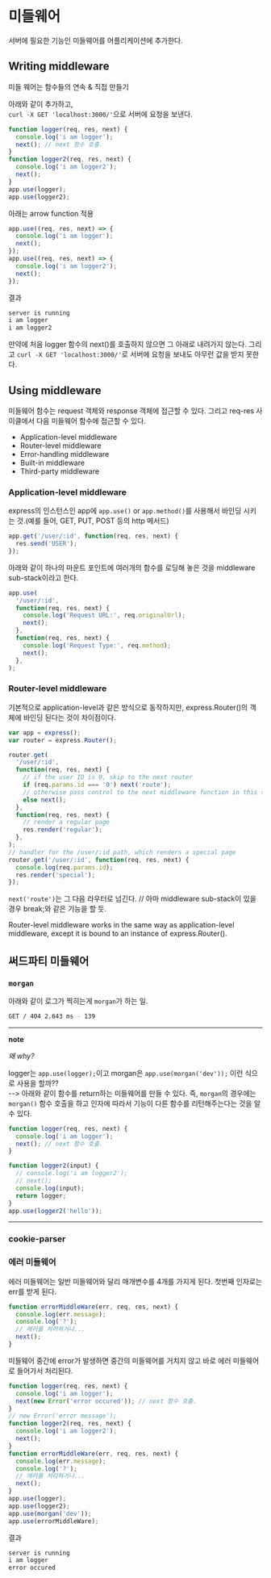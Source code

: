 # 미들웨어

서버에 필요한 기능인 미들웨어를 어플리케이션에 추가한다.

## Writing middleware

미들 웨어는 함수들의 연속 & 직접 만들기

아래와 같이 추가하고,  
`curl -X GET 'localhost:3000/'`으로 서버에 요청을 보낸다.

```javascript
function logger(req, res, next) {
  console.log('i am logger');
  next(); // next 함수 호출.
}
function logger2(req, res, next) {
  console.log('i am logger2');
  next();
}
app.use(logger);
app.use(logger2);
```

아래는 arrow function 적용

```javascript
app.use((req, res, next) => {
  console.log('i am logger');
  next();
});
app.use((req, res, next) => {
  console.log('i am logger2');
  next();
});
```

결과

```bash
server is running
i am logger
i am logger2
```

만약에 처음 logger 함수의 next()를 호출하지 않으면 그 아래로 내려가지 않는다. 그리고 `curl -X GET 'localhost:3000/'`로 서버에 요청을 보내도 아무런 값을 받지 못한다.

## Using middleware

미들웨어 함수는 request 객체와 response 객체에 접근할 수 있다. 그리고 req-res 사이클에서 다음 미들웨어 함수에 접근할 수 있다.

- Application-level middleware
- Router-level middleware
- Error-handling middleware
- Built-in middleware
- Third-party middleware

### Application-level middleware

express의 인스턴스인 app에 `app.use()` or `app.method()`를 사용해서 바인딩 시키는 것.(예를 들어, GET, PUT, POST 등의 http 메서드)

```js
app.get('/user/:id', function(req, res, next) {
  res.send('USER');
});
```

아래와 같이 하나의 마운트 포인트에 여러개의 함수를 로딩해 놓은 것을 middleware sub-stack이라고 한다.

```js
app.use(
  '/user/:id',
  function(req, res, next) {
    console.log('Request URL:', req.originalUrl);
    next();
  },
  function(req, res, next) {
    console.log('Request Type:', req.method);
    next();
  },
);
```

### Router-level middleware

기본적으로 application-level과 같은 방식으로 동작하지만, express.Router()의 객체에 바인딩 된다는 것이 차이점이다.

```js
var app = express();
var router = express.Router();

router.get(
  '/user/:id',
  function(req, res, next) {
    // if the user ID is 0, skip to the next router
    if (req.params.id === '0') next('route');
    // otherwise pass control to the next middleware function in this stack
    else next();
  },
  function(req, res, next) {
    // render a regular page
    res.render('regular');
  },
);
// handler for the /user/:id path, which renders a special page
router.get('/user/:id', function(req, res, next) {
  console.log(req.params.id);
  res.render('special');
});
```

`next('route')`는 그 다음 라우터로 넘긴다.
// 아마 middleware sub-stack이 있을 경우 break;와 같은 기능을 할 듯.

Router-level middleware works in the same way as application-level middleware, except it is bound to an instance of express.Router().

## 써드파티 미들웨어

### `morgan`

아래와 같이 로그가 찍히는게 `morgan`가 하는 일.

```bash
GET / 404 2.643 ms - 139
```

---

**note**

_왜 why?_

logger는 `app.use(logger);`이고 morgan은 `app.use(morgan('dev'));` 이런 식으로 사용을 할까??  
--> 아래와 같이 함수를 return하는 미들웨어를 만들 수 있다. 즉, `morgan`의 경우에는 `morgan()` 함수 호출을 하고 인자에 따라서 기능이 다른 함수를 리턴해주는다는 것을 알 수 있다.

```javascript
function logger(req, res, next) {
  console.log('i am logger');
  next(); // next 함수 호출.
}

function logger2(input) {
  // console.log('i am logger2');
  // next();
  console.log(input);
  return logger;
}
app.use(logger2('hello'));
```

---

### cookie-parser

### 에러 미들웨어

에러 미들웨어는 일반 미들웨어와 달리 매개변수를 4개를 가지게 된다. 첫번째 인자로는 err를 받게 된다.

```javascript
function errorMiddleWare(err, req, res, next) {
  console.log(err.message);
  console.log('?');
  // 에러를 처리하거나...
  next();
}
```

미들웨어 중간에 error가 발생하면 중간의 미들웨어를 거치지 않고 바로 에러 미들웨어로 들어가서 처리된다.

```javascript
function logger(req, res, next) {
  console.log('i am logger');
  next(new Error('error occured')); // next 함수 호출.
}
// new Error('error message');
function logger2(req, res, next) {
  console.log('i am logger2');
  next();
}
function errorMiddleWare(err, req, res, next) {
  console.log(err.message);
  console.log('?');
  // 에러를 처리하거나...
  next();
}
app.use(logger);
app.use(logger2);
app.use(morgan('dev'));
app.use(errorMiddleWare);
```

결과

```bash
server is running
i am logger
error occured
```
